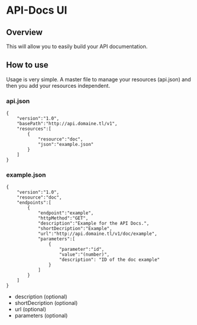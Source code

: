 # API-Docs UI

## Overview
This will allow you to easily build your API documentation.

## How to use
Usage is very simple. A master file to manage your resources (api.json) and then you add your resources independent.

### api.json
	{
		"version":"1.0",
		"basePath":"http://api.domaine.tl/v1",
		"resources":[
			{
				"resource":"doc",
				"json":"example.json"
			}
		]
	}

### example.json
	{
		"version":"1.0",
		"resource":"doc",
		"endpoints":[
			{
				"endpoint":"example",
				"httpMethod":"GET",
				"description":"Example for the API Docs.",
				"shortDecription":"Example",
				"url":"http://api.domaine.tl/v1/doc/example",
				"parameters":[
					{
						"parameter":"id",
						"value":"(number)",
						"description": "ID of the doc example"
					}
				]
			}
		]
	} 

- description (optional)
- shortDecription (optional)
- url (optional)
- parameters (optional)